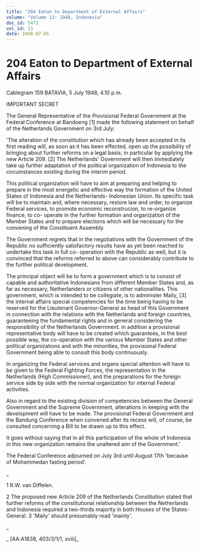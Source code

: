 ```yaml
---
title: "204 Eaton to Department of External Affairs"
volume: "Volume 13: 1948, Indonesia"
doc_id: 5471
vol_id: 13
date: 1948-07-05
---
```


# 204 Eaton to Department of External Affairs

Cablegram 159 BATAVIA, 5 July 1948, 4.10 p.m.

IMPORTANT SECRET

The General Representative of the Provisional Federal Government at the Federal Conference at Bandoeng [1] made the following statement on behalf of the Netherlands Government on 3rd July:

'The alteration of the constitution which has already been accepted in its first reading will, as soon as it has been effected, open up the possibility of bringing about further reforms on a legal basis, in particular by applying the new Article 209. [2] The Netherlands' Government will then immediately take up further adaptation of the political organization of Indonesia to the circumstances existing during the interim period.

This political organization will have to aim at preparing and helping to prepare in the most energetic and effective way the formation of the United States of Indonesia and the Netherlands- Indonesian Union. Its specific task will be to maintain and, where necessary, restore law and order, to organize Federal services, to promote economic reconstrucion, to re-organize finance, to co- operate in the further formation and organization of the Member States and to prepare elections which will be necessary for the convening of the Constituent Assembly.

The Government regrets that in the negotiations with the Government of the Republic no sufficiently satisfactory results have as yet been reached to undertake this task in full co- operation with the Republic as well, but it is convinced that the reforms referred to above can considerably contribute to the further political development.

The principal object will be to form a government which is to consist of capable and authoritative Indonesians from different Member States and, as far as necessary, Netherlanders or citizens of other nationalities. This government, which is intended to be collegiate, is to administer Maily, [3] the internal affairs special competencies for the time being having to be reserved for the Lieutenant Governor-General as head of this Government in connection with the relations with the Netherlands and foreign countries, guaranteeing the fundamental rights and in general considering the responsibility of the Netherlands Government. in addition a provisional representative body will have to be created which guarantees, in the best possible way, the co-operation with the various Member States and other political organizations and with the minorities, the provisional Federal Government being able to consult this body continuously.

In organizing the Federal services and organs special attention will have to be given to the Federal Fighting Forces, the representation in the Netherlands (High Commissioner), and the preparations for the foreign service side by side with the normal organization for internal Federal activities.

Also in regard to the existing division of competencies between the General Government and the Supreme Government, alterations in keeping with the development will have to be made. The provisional Federal Government and the Bandung Conference when convened after its recess will, of course, be consulted concerning a Bill to be drawn up to this effect.

It goes without saying that in all this participation of the whole of Indonesia in this new organization remains the unaltered aim of the Government.'

The Federal Conference adjourned on July 3rd until August 17th 'because of Mohammedan fasting period'.

_

1 R.W. van Diffelen.

2 The proposed new Article 209 of the Netherlands Constitution stated that further reforms of the constitutional relationship between the Netherlands and Indonesia required a two-thirds majority in both Houses of the States-General. 3 'Maily' should presumably read 'mainly'.

_

_ [AA:A1838, 403/3/1/1, xviii]_
